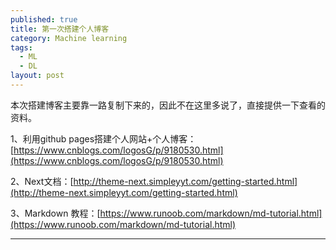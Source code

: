 ```yaml
---
published: true
title: 第一次搭建个人博客
category: Machine learning
tags: 
  - ML
  - DL
layout: post
---
```


  本次搭建博客主要靠一路复制下来的，因此不在这里多说了，直接提供一下查看的资料。


1、利用github pages搭建个人网站+个人博客：[https://www.cnblogs.com/logosG/p/9180530.html](https://www.cnblogs.com/logosG/p/9180530.html)

2、Next文档：[http://theme-next.simpleyyt.com/getting-started.html](http://theme-next.simpleyyt.com/getting-started.html)

3、Markdown 教程：[https://www.runoob.com/markdown/md-tutorial.html](https://www.runoob.com/markdown/md-tutorial.html)


---
